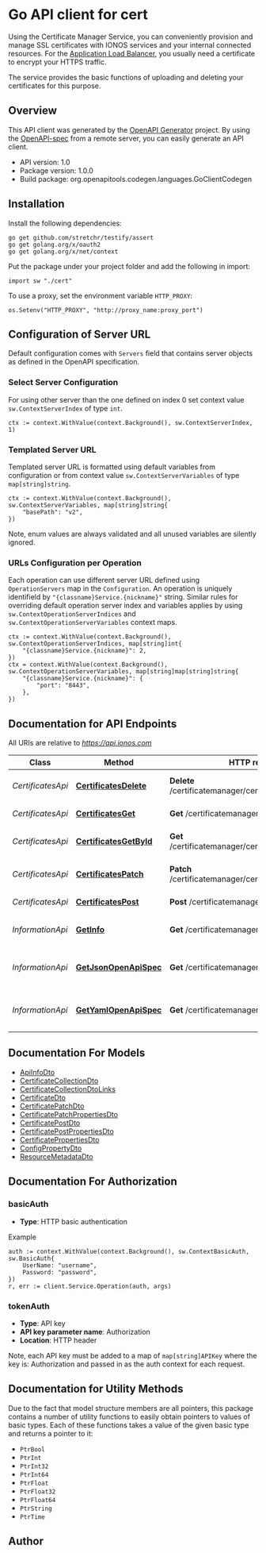 # Go API client for cert

Using the Certificate Manager Service, you can conveniently provision and manage SSL certificates with IONOS services and your internal connected resources. For the [Application Load Balancer](https://api.ionos.com/docs/cloud/v6/#Application-Load-Balancers-get-datacenters-datacenterId-applicationloadbalancers), you usually need a certificate to encrypt your HTTPS traffic.

The service provides the basic functions of uploading and deleting your certificates for this purpose.

## Overview
This API client was generated by the [OpenAPI Generator](https://openapi-generator.tech) project.  By using the [OpenAPI-spec](https://www.openapis.org/) from a remote server, you can easily generate an API client.

- API version: 1.0
- Package version: 1.0.0
- Build package: org.openapitools.codegen.languages.GoClientCodegen

## Installation

Install the following dependencies:

```shell
go get github.com/stretchr/testify/assert
go get golang.org/x/oauth2
go get golang.org/x/net/context
```

Put the package under your project folder and add the following in import:

```golang
import sw "./cert"
```

To use a proxy, set the environment variable `HTTP_PROXY`:

```golang
os.Setenv("HTTP_PROXY", "http://proxy_name:proxy_port")
```

## Configuration of Server URL

Default configuration comes with `Servers` field that contains server objects as defined in the OpenAPI specification.

### Select Server Configuration

For using other server than the one defined on index 0 set context value `sw.ContextServerIndex` of type `int`.

```golang
ctx := context.WithValue(context.Background(), sw.ContextServerIndex, 1)
```

### Templated Server URL

Templated server URL is formatted using default variables from configuration or from context value `sw.ContextServerVariables` of type `map[string]string`.

```golang
ctx := context.WithValue(context.Background(), sw.ContextServerVariables, map[string]string{
	"basePath": "v2",
})
```

Note, enum values are always validated and all unused variables are silently ignored.

### URLs Configuration per Operation

Each operation can use different server URL defined using `OperationServers` map in the `Configuration`.
An operation is uniquely identifield by `"{classname}Service.{nickname}"` string.
Similar rules for overriding default operation server index and variables applies by using `sw.ContextOperationServerIndices` and `sw.ContextOperationServerVariables` context maps.

```
ctx := context.WithValue(context.Background(), sw.ContextOperationServerIndices, map[string]int{
	"{classname}Service.{nickname}": 2,
})
ctx = context.WithValue(context.Background(), sw.ContextOperationServerVariables, map[string]map[string]string{
	"{classname}Service.{nickname}": {
		"port": "8443",
	},
})
```

## Documentation for API Endpoints

All URIs are relative to *https://api.ionos.com*

Class | Method | HTTP request | Description
------------ | ------------- | ------------- | -------------
*CertificatesApi* | [**CertificatesDelete**](docs/api/CertificatesApi.md#certificatesdelete) | **Delete** /certificatemanager/certificates/{certificateId} | Delete a Certificate by ID
*CertificatesApi* | [**CertificatesGet**](docs/api/CertificatesApi.md#certificatesget) | **Get** /certificatemanager/certificates | Get Certificates
*CertificatesApi* | [**CertificatesGetById**](docs/api/CertificatesApi.md#certificatesgetbyid) | **Get** /certificatemanager/certificates/{certificateId} | Get a Certificate by ID
*CertificatesApi* | [**CertificatesPatch**](docs/api/CertificatesApi.md#certificatespatch) | **Patch** /certificatemanager/certificates/{certificateId} | Update a Certificate Name by ID
*CertificatesApi* | [**CertificatesPost**](docs/api/CertificatesApi.md#certificatespost) | **Post** /certificatemanager/certificates | Add a New Certificate
*InformationApi* | [**GetInfo**](docs/api/InformationApi.md#getinfo) | **Get** /certificatemanager | Get the Service API Information
*InformationApi* | [**GetJsonOpenApiSpec**](docs/api/InformationApi.md#getjsonopenapispec) | **Get** /certificatemanager/openapi.json | Get the Open API Documentation JSON
*InformationApi* | [**GetYamlOpenApiSpec**](docs/api/InformationApi.md#getyamlopenapispec) | **Get** /certificatemanager/openapi.yaml | Get the Open API Documentation YAML


## Documentation For Models

 - [ApiInfoDto](docs/models/ApiInfoDto.md)
 - [CertificateCollectionDto](docs/models/CertificateCollectionDto.md)
 - [CertificateCollectionDtoLinks](docs/models/CertificateCollectionDtoLinks.md)
 - [CertificateDto](docs/models/CertificateDto.md)
 - [CertificatePatchDto](docs/models/CertificatePatchDto.md)
 - [CertificatePatchPropertiesDto](docs/models/CertificatePatchPropertiesDto.md)
 - [CertificatePostDto](docs/models/CertificatePostDto.md)
 - [CertificatePostPropertiesDto](docs/models/CertificatePostPropertiesDto.md)
 - [CertificatePropertiesDto](docs/models/CertificatePropertiesDto.md)
 - [ConfigPropertyDto](docs/models/ConfigPropertyDto.md)
 - [ResourceMetadataDto](docs/models/ResourceMetadataDto.md)


## Documentation For Authorization



### basicAuth

- **Type**: HTTP basic authentication

Example

```golang
auth := context.WithValue(context.Background(), sw.ContextBasicAuth, sw.BasicAuth{
    UserName: "username",
    Password: "password",
})
r, err := client.Service.Operation(auth, args)
```


### tokenAuth

- **Type**: API key
- **API key parameter name**: Authorization
- **Location**: HTTP header

Note, each API key must be added to a map of `map[string]APIKey` where the key is: Authorization and passed in as the auth context for each request.


## Documentation for Utility Methods

Due to the fact that model structure members are all pointers, this package contains
a number of utility functions to easily obtain pointers to values of basic types.
Each of these functions takes a value of the given basic type and returns a pointer to it:

* `PtrBool`
* `PtrInt`
* `PtrInt32`
* `PtrInt64`
* `PtrFloat`
* `PtrFloat32`
* `PtrFloat64`
* `PtrString`
* `PtrTime`

## Author



